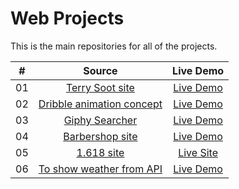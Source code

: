 # Web Projects

This is the main repositories for all of the projects.

|  #  |            Source             | Live Demo |
| :-: | :----------------------------: | :-------: |
| 01  |       [Terry Soot site](https://github.com/shchadyloTaras/terry_soot_src)       | [Live Demo](https://shchadylotaras.github.io/terrySoot/)  |
| 02  |       [Dribble animation concept](https://github.com/shchadyloTaras/animation-dribble-dev)       | [Live Demo](https://shchadylotaras.github.io/animation-dribble-1/)  |
| 03  |       [Giphy Searcher](https://github.com/shchadyloTaras/giphy-searcher)       | [Live Demo](https://shchadylotaras.github.io/giphy-searcher-build/)  |
| 04  |       [Barbershop site](https://github.com/shchadyloTaras/barbershop)       | [Live Demo](https://shchadylotaras.github.io/dist-barbershop/)  |
| 05  |       [1.618 site](https://github.com/shchadyloTaras/1618-full)       | [Live Site](https://one618.pro/)  |
| 06  |       [To show weather from API](https://github.com/shchadyloTaras/API-weather-src)       | [Live Demo](https://shchadylotaras.github.io/weather-API/)  |


